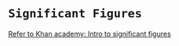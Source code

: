 # `Significant Figures`

[Refer to Khan academy: Intro to significant figures](https://www.khanacademy.org/math/arithmetic-home/arith-review-decimals/modal/v/significant-figures)